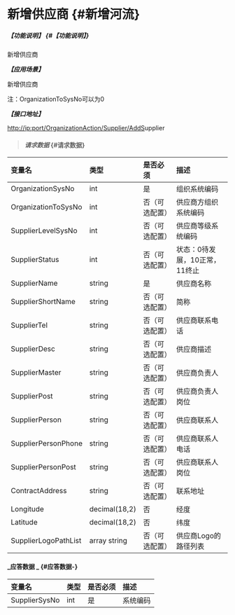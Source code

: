 # 新增供应商 {#新增河流}

##### _【功能说明】_ {#【功能说明】}

新增供应商

_**【应用场景】**_

新增供应商

注：OrganizationToSysNo可以为0

_**【接口地址】**_

[http://ip:port/OrganizationAction/Supplier/AddS](http://ip:port/OrganizationAction/Customer/AddCustomer)upplier

> #### _请求数据_ {#请求数据}

| 变量名 | 类型 | 是否必须 | 描述 |
| :--- | :--- | :--- | :--- |
| OrganizationSysNo | int | 是 | 组织系统编码 |
| OrganizationToSysNo | int | 否（可选配置） | 供应商方组织系统编码 |
| SupplierLevelSysNo | int | 否（可选配置） | 供应商等级系统编码 |
| SupplierStatus | int | 否（可选配置） | 状态：0待发展，10正常，11终止 |
| SupplierName | string | 是 | 供应商名称 |
| SupplierShortName | string | 否（可选配置） | 简称 |
| SupplierTel | string | 否（可选配置） | 供应商联系电话 |
| SupplierDesc | string | 否（可选配置） | 供应商描述 |
| SupplierMaster | string | 否（可选配置） | 供应商负责人 |
| SupplierPost | string | 否（可选配置） | 供应商负责人岗位 |
| SupplierPerson | string | 否（可选配置） | 供应商联系人 |
| SupplierPersonPhone | string | 否（可选配置） | 供应商联系人电话 |
| SupplierPersonPost | string | 否（可选配置） | 供应商联系人岗位 |
| ContractAddress | string | 否（可选配置） | 联系地址 |
| Longitude | decimal\(18,2\) | 否 | 经度 |
| Latitude | decimal\(18,2\) | 否 | 纬度 |
| SupplierLogoPathList | array string | 否（可选配置） | 供应商Logo的路径列表 |

#### _应答数据 _ {#应答数据-}

| 变量名 | 类型 | 是否必须 | 描述 |
| :--- | :--- | :--- | :--- |
| SupplierSysNo | int | 是 | 系统编码 |



